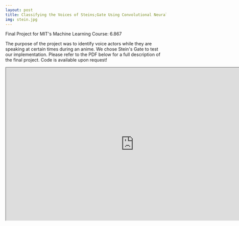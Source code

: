```yaml
---
layout: post
title: Classifying the Voices of Steins;Gate Using Convolutional Neural Networks
img: stein.jpg
---
```

Final Project for MIT's Machine Learning Course: 6.867

The purpose of the project was to identify voice actors while they are speaking at certain times during an anime. We chose Stein's Gate to test our implementation.
Please refer to the PDF below for a full description of the final project. Code is available upon request!

<iframe src="https://drive.google.com/file/d/1PdtE6u_0eZ_-9miAZ6UhMYq25juiH4VJ/preview" width="800" height="480"></iframe>
